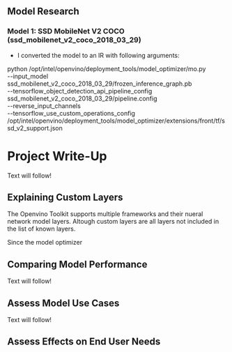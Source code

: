 ## Model Research

### Model 1: SSD MobileNet V2 COCO (ssd_mobilenet_v2_coco_2018_03_29)

- I converted the model to an IR with following arguments:

python /opt/intel/openvino/deployment_tools/model_optimizer/mo.py \
--input_model ssd_mobilenet_v2_coco_2018_03_29/frozen_inference_graph.pb \
--tensorflow_object_detection_api_pipeline_config ssd_mobilenet_v2_coco_2018_03_29/pipeline.config \
--reverse_input_channels \
--tensorflow_use_custom_operations_config /opt/intel/openvino/deployment_tools/model_optimizer/extensions/front/tf/ssd_v2_support.json

# Project Write-Up

Text will follow!

## Explaining Custom Layers

The Openvino Toolkit supports multiple frameworks and their nueral network model layers. Altough custom layers are all layers not included in the list of known layers.

Since the model optimizer 


## Comparing Model Performance

Text will follow!


## Assess Model Use Cases

Text will follow!

## Assess Effects on End User Needs
